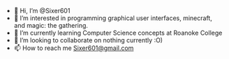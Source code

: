 - 👋 Hi, I’m @Sixer601
- 👀 I’m interested in programming graphical user interfaces, minecraft, and magic: the gathering.
- 🌱 I’m currently learning Computer Science concepts at Roanoke College
- 💞️ I’m looking to collaborate on nothing currently :O)
- 📫 How to reach me Sixer601@gmail.com

<!---
Sixer601/Sixer601 is a ✨ special ✨ repository because its `README.md` (this file) appears on your GitHub profile.
You can click the Preview link to take a look at your changes.
--->
